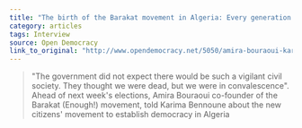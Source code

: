 ```yaml
---
title: "The birth of the Barakat movement in Algeria: Every generation needs hope"
category: articles
tags: Interview
source: Open Democracy
link_to_original: "http://www.opendemocracy.net/5050/amira-bouraoui-karima-bennoune/birth-of-barakat-movement-in-algeria-every-generation-needs-hope"
---
```

> "The government did not expect there would be such a vigilant civil society. They thought we were dead, but we were in convalescence".  Ahead of next week's elections, Amira Bouraoui co-founder of the Barakat (Enough!) movement, told Karima Bennoune about the new citizens' movement to establish democracy in Algeria